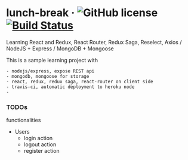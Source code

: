 # lunch-break &middot; ![GitHub license](https://img.shields.io/github/license/bbogdan2008/lunch-break) [![Build Status](https://travis-ci.org/bbogdan2008/lunch-break.svg?branch=master)](https://travis-ci.org/bbogdan2008/lunch-break)

Learning React and Redux, React Router, Redux Saga, Reselect, Axios / NodeJS + Express / MongoDB + Mongoose

This is a sample learning project with

    - nodejs/express, expose REST api
    - mongodb, mongoose for storage
    - react, redux, redux saga, react-router on client side
    - travis-ci, automatic deployment to heroku node
    -

### TODOs

functionalities

- Users
  - login action
  - logout action
  - register action
